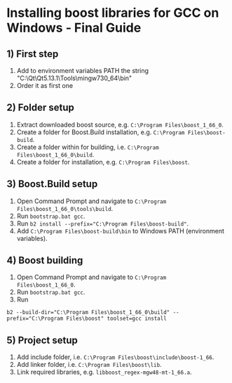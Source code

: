 # Installing boost libraries for GCC on Windows - Final Guide

## 1) First step
1. Add to environment variables PATH the string "C:\Qt\Qt5.13.1\Tools\mingw730_64\bin"
2. Order it as first one

## 2) Folder setup
1. Extract downloaded boost source, e.g. `C:\Program Files\boost_1_66_0`.
2. Create a folder for Boost.Build installation, e.g. `C:\Program Files\boost-build`.
2. Create a folder within for building, i.e. `C:\Program Files\boost_1_66_0\build`.
3. Create a folder for installation, e.g. `C:\Program Files\boost`.


## 3) Boost.Build setup
1. Open Command Prompt and navigate to `C:\Program Files\boost_1_66_0\tools\build`.
2. Run `bootstrap.bat gcc`.
3. Run `b2 install --prefix="C:\Program Files\boost-build"`.
4. Add `C:\Program Files\boost-build\bin` to Windows PATH (environment variables).

## 4) Boost building
1. Open Command Prompt and navigate to `C:\Program Files\boost_1_66_0`.
2. Run `bootstrap.bat gcc`.
3. Run
```
b2 --build-dir="C:\Program Files\boost_1_66_0\build" --prefix="C:\Program Files\boost" toolset=gcc install
```

## 5) Project setup
1. Add include folder, i.e. `C:\Program Files\boost\include\boost-1_66`.
2. Add linker folder, i.e. `C:\Program Files\boost\lib`.
3. Link required libraries, e.g. `libboost_regex-mgw48-mt-1_66.a`.
